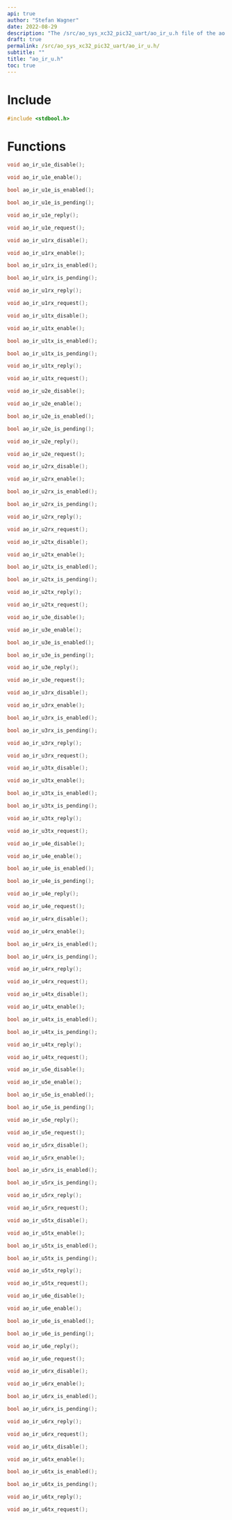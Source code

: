 ```yaml
---
api: true
author: "Stefan Wagner"
date: 2022-08-29
description: "The /src/ao_sys_xc32_pic32_uart/ao_ir_u.h file of the ao real-time operating system."
draft: true
permalink: /src/ao_sys_xc32_pic32_uart/ao_ir_u.h/
subtitle: ""
title: "ao_ir_u.h"
toc: true
---
```


# Include

```c
#include <stdbool.h>
```

# Functions

```c
void ao_ir_u1e_disable();
```

```c
void ao_ir_u1e_enable();
```

```c
bool ao_ir_u1e_is_enabled();
```

```c
bool ao_ir_u1e_is_pending();
```

```c
void ao_ir_u1e_reply();
```

```c
void ao_ir_u1e_request();
```

```c
void ao_ir_u1rx_disable();
```

```c
void ao_ir_u1rx_enable();
```

```c
bool ao_ir_u1rx_is_enabled();
```

```c
bool ao_ir_u1rx_is_pending();
```

```c
void ao_ir_u1rx_reply();
```

```c
void ao_ir_u1rx_request();
```

```c
void ao_ir_u1tx_disable();
```

```c
void ao_ir_u1tx_enable();
```

```c
bool ao_ir_u1tx_is_enabled();
```

```c
bool ao_ir_u1tx_is_pending();
```

```c
void ao_ir_u1tx_reply();
```

```c
void ao_ir_u1tx_request();
```

```c
void ao_ir_u2e_disable();
```

```c
void ao_ir_u2e_enable();
```

```c
bool ao_ir_u2e_is_enabled();
```

```c
bool ao_ir_u2e_is_pending();
```

```c
void ao_ir_u2e_reply();
```

```c
void ao_ir_u2e_request();
```

```c
void ao_ir_u2rx_disable();
```

```c
void ao_ir_u2rx_enable();
```

```c
bool ao_ir_u2rx_is_enabled();
```

```c
bool ao_ir_u2rx_is_pending();
```

```c
void ao_ir_u2rx_reply();
```

```c
void ao_ir_u2rx_request();
```

```c
void ao_ir_u2tx_disable();
```

```c
void ao_ir_u2tx_enable();
```

```c
bool ao_ir_u2tx_is_enabled();
```

```c
bool ao_ir_u2tx_is_pending();
```

```c
void ao_ir_u2tx_reply();
```

```c
void ao_ir_u2tx_request();
```

```c
void ao_ir_u3e_disable();
```

```c
void ao_ir_u3e_enable();
```

```c
bool ao_ir_u3e_is_enabled();
```

```c
bool ao_ir_u3e_is_pending();
```

```c
void ao_ir_u3e_reply();
```

```c
void ao_ir_u3e_request();
```

```c
void ao_ir_u3rx_disable();
```

```c
void ao_ir_u3rx_enable();
```

```c
bool ao_ir_u3rx_is_enabled();
```

```c
bool ao_ir_u3rx_is_pending();
```

```c
void ao_ir_u3rx_reply();
```

```c
void ao_ir_u3rx_request();
```

```c
void ao_ir_u3tx_disable();
```

```c
void ao_ir_u3tx_enable();
```

```c
bool ao_ir_u3tx_is_enabled();
```

```c
bool ao_ir_u3tx_is_pending();
```

```c
void ao_ir_u3tx_reply();
```

```c
void ao_ir_u3tx_request();
```

```c
void ao_ir_u4e_disable();
```

```c
void ao_ir_u4e_enable();
```

```c
bool ao_ir_u4e_is_enabled();
```

```c
bool ao_ir_u4e_is_pending();
```

```c
void ao_ir_u4e_reply();
```

```c
void ao_ir_u4e_request();
```

```c
void ao_ir_u4rx_disable();
```

```c
void ao_ir_u4rx_enable();
```

```c
bool ao_ir_u4rx_is_enabled();
```

```c
bool ao_ir_u4rx_is_pending();
```

```c
void ao_ir_u4rx_reply();
```

```c
void ao_ir_u4rx_request();
```

```c
void ao_ir_u4tx_disable();
```

```c
void ao_ir_u4tx_enable();
```

```c
bool ao_ir_u4tx_is_enabled();
```

```c
bool ao_ir_u4tx_is_pending();
```

```c
void ao_ir_u4tx_reply();
```

```c
void ao_ir_u4tx_request();
```

```c
void ao_ir_u5e_disable();
```

```c
void ao_ir_u5e_enable();
```

```c
bool ao_ir_u5e_is_enabled();
```

```c
bool ao_ir_u5e_is_pending();
```

```c
void ao_ir_u5e_reply();
```

```c
void ao_ir_u5e_request();
```

```c
void ao_ir_u5rx_disable();
```

```c
void ao_ir_u5rx_enable();
```

```c
bool ao_ir_u5rx_is_enabled();
```

```c
bool ao_ir_u5rx_is_pending();
```

```c
void ao_ir_u5rx_reply();
```

```c
void ao_ir_u5rx_request();
```

```c
void ao_ir_u5tx_disable();
```

```c
void ao_ir_u5tx_enable();
```

```c
bool ao_ir_u5tx_is_enabled();
```

```c
bool ao_ir_u5tx_is_pending();
```

```c
void ao_ir_u5tx_reply();
```

```c
void ao_ir_u5tx_request();
```

```c
void ao_ir_u6e_disable();
```

```c
void ao_ir_u6e_enable();
```

```c
bool ao_ir_u6e_is_enabled();
```

```c
bool ao_ir_u6e_is_pending();
```

```c
void ao_ir_u6e_reply();
```

```c
void ao_ir_u6e_request();
```

```c
void ao_ir_u6rx_disable();
```

```c
void ao_ir_u6rx_enable();
```

```c
bool ao_ir_u6rx_is_enabled();
```

```c
bool ao_ir_u6rx_is_pending();
```

```c
void ao_ir_u6rx_reply();
```

```c
void ao_ir_u6rx_request();
```

```c
void ao_ir_u6tx_disable();
```

```c
void ao_ir_u6tx_enable();
```

```c
bool ao_ir_u6tx_is_enabled();
```

```c
bool ao_ir_u6tx_is_pending();
```

```c
void ao_ir_u6tx_reply();
```

```c
void ao_ir_u6tx_request();
```

